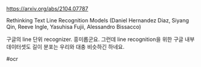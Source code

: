 https://arxiv.org/abs/2104.07787

Rethinking Text Line Recognition Models (Daniel Hernandez Diaz, Siyang Qin, Reeve Ingle, Yasuhisa Fujii, Alessandro Bissacco)

구글의 line 단위 recognizer. 흥미롭군요. 그런데 line recognition을 위한 구글 내부 데이터셋도 길이 분포는 우리와 대충 비슷하긴 하네요.

#ocr